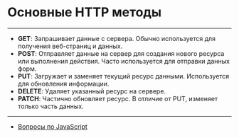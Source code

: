 # Основные HTTP методы

---

- **GET**: Запрашивает данные с сервера. Обычно используется для получения веб-страниц и данных.
- **POST**: Отправляет данные на сервер для создания нового ресурса или выполнения действия. Часто используется для отправки данных форм.
- **PUT**: Загружает и заменяет текущий ресурс данными. Используется для обновления информации.
- **DELETE**: Удаляет указанный ресурс на сервере.
- **PATCH**: Частично обновляет ресурс. В отличие от PUT, изменяет только часть данных.

---

- [Вопросы по JavaScript](../javaScript.md)

